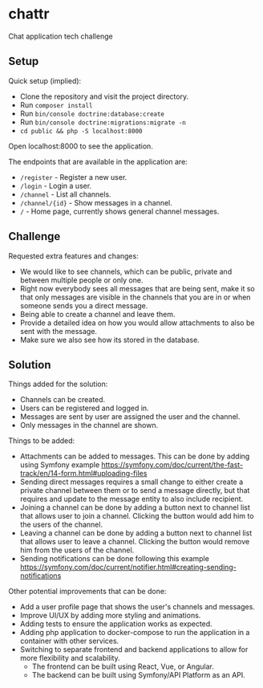 # chattr
Chat application tech challenge

## Setup

Quick setup (implied):
- Clone the repository and visit the project directory.
- Run `composer install`
- Run `bin/console doctrine:database:create`
- Run `bin/console doctrine:migrations:migrate -n`
- `cd public && php -S localhost:8000`

Open localhost:8000 to see the application.

The endpoints that are available in the application are:
- `/register` - Register a new user.
- `/login` - Login a user.
- `/channel` - List all channels.
- `/channel/{id}` - Show messages in a channel.
- `/` - Home page, currently shows general channel messages.


## Challenge

Requested extra features and changes:
- We would like to see channels, which can be public, private and between multiple people or only one.
- Right now everybody sees all messages that are being sent, make it so that only messages are visible in the channels that you are in or when someone sends you a direct message.
-  Being able to create a channel and leave them.
- Provide a detailed idea on how you would allow attachments to also be sent with the message.
- Make sure we also see how its stored in the database.

## Solution

Things added for the solution:
- Channels can be created.
- Users can be registered and logged in.
- Messages are sent by user are assigned the user and the channel.
- Only messages in the channel are shown.

Things to be added:
- Attachments can be added to messages. This can be done by adding using Symfony example https://symfony.com/doc/current/the-fast-track/en/14-form.html#uploading-files
- Sending direct messages requires a small change to either create a private channel between them or to send a message directly,
  but that requires and update to the message entity to also include recipient.
- Joining a channel can be done by adding a button next to channel list that allows user to join a channel. Clicking the button would add him to the users of the channel.
- Leaving a channel can be done by adding a button next to channel list that allows user to leave a channel. Clicking the button would remove him from the users of the channel.
- Sending notifications can be done following this example https://symfony.com/doc/current/notifier.html#creating-sending-notifications

Other potential improvements that can be done:
- Add a user profile page that shows the user's channels and messages.
- Improve UI/UX by adding more styling and animations.
- Adding tests to ensure the application works as expected.
- Adding php application to docker-compose to run the application in a container with other services.
- Switching to separate frontend and backend applications to allow for more flexibility and scalability.
  - The frontend can be built using React, Vue, or Angular.
  - The backend can be built using Symfony/API Platform as an API.
